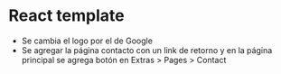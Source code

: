 # React template

- Se cambia el logo por el de Google
- Se agregar la página contacto con un link de retorno y en la página principal se agrega botón en Extras > Pages > Contact

